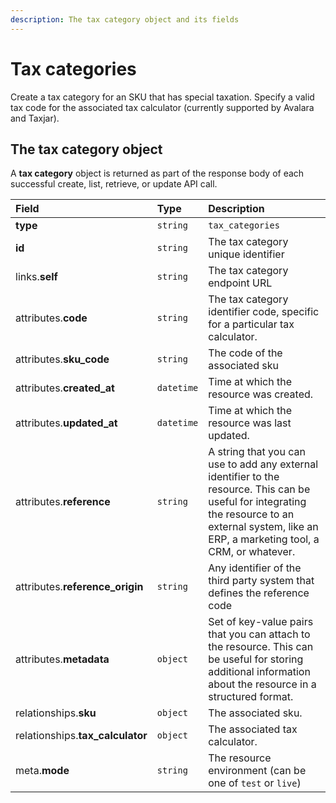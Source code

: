 ```yaml
---
description: The tax category object and its fields
---
```


# Tax categories

Create a tax category for an SKU that has special taxation. Specify a valid tax code for the associated tax calculator \(currently supported by Avalara and Taxjar\).

## The tax category object

A **tax category** object is returned as part of the response body of each successful create, list, retrieve, or update API call.

| Field | Type | Description |
| :--- | :--- | :--- |
| **type** | `string` | `tax_categories` |
| **id** | `string` | The tax category unique identifier |
| links.**self** | `string` | The tax category endpoint URL |
| attributes.**code** | `string` | The tax category identifier code, specific for a particular tax calculator. |
| attributes.**sku\_code** | `string` | The code of the associated sku |
| attributes.**created\_at** | `datetime` | Time at which the resource was created. |
| attributes.**updated\_at** | `datetime` | Time at which the resource was last updated. |
| attributes.**reference** | `string` | A string that you can use to add any external identifier to the resource. This can be useful for integrating the resource to an external system, like an ERP, a marketing tool, a CRM, or whatever. |
| attributes.**reference\_origin** | `string` | Any identifier of the third party system that defines the reference code |
| attributes.**metadata** | `object` | Set of key-value pairs that you can attach to the resource. This can be useful for storing additional information about the resource in a structured format. |
| relationships.**sku** | `object` | The associated sku. |
| relationships.**tax\_calculator** | `object` | The associated tax calculator. |
| meta.**mode** | `string` | The resource environment \(can be one of `test` or `live`\) |

